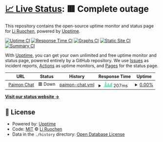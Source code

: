 # [📈 Live Status](https://status.paimon.chat): <!--live status--> **🟥 Complete outage**

This repository contains the open-source uptime monitor and status page for [Li Ruochen](https://lirc572.com), powered by [Upptime](https://github.com/upptime/upptime).

[![Uptime CI](https://github.com/lirc572/Status.Paimon.Chat/workflows/Uptime%20CI/badge.svg)](https://github.com/lirc572/Status.Paimon.Chat/actions?query=workflow%3A%22Uptime+CI%22)
[![Response Time CI](https://github.com/lirc572/Status.Paimon.Chat/workflows/Response%20Time%20CI/badge.svg)](https://github.com/lirc572/Status.Paimon.Chat/actions?query=workflow%3A%22Response+Time+CI%22)
[![Graphs CI](https://github.com/lirc572/Status.Paimon.Chat/workflows/Graphs%20CI/badge.svg)](https://github.com/lirc572/Status.Paimon.Chat/actions?query=workflow%3A%22Graphs+CI%22)
[![Static Site CI](https://github.com/lirc572/Status.Paimon.Chat/workflows/Static%20Site%20CI/badge.svg)](https://github.com/lirc572/Status.Paimon.Chat/actions?query=workflow%3A%22Static+Site+CI%22)
[![Summary CI](https://github.com/lirc572/Status.Paimon.Chat/workflows/Summary%20CI/badge.svg)](https://github.com/lirc572/Status.Paimon.Chat/actions?query=workflow%3A%22Summary+CI%22)

With [Upptime](https://upptime.js.org), you can get your own unlimited and free uptime monitor and status page, powered entirely by a GitHub repository. We use [Issues](https://github.com/lirc572/Status.Paimon.Chat/issues) as incident reports, [Actions](https://github.com/lirc572/Status.Paimon.Chat/actions) as uptime monitors, and [Pages](https://status.paimon.chat) for the status page.

<!--start: status pages-->
<!-- This summary is generated by Upptime (https://github.com/upptime/upptime) -->
<!-- Do not edit this manually, your changes will be overwritten -->
<!-- prettier-ignore -->
| URL | Status | History | Response Time | Uptime |
| --- | ------ | ------- | ------------- | ------ |
| <img alt="" src="https://icons.duckduckgo.com/ip3/paimon.chat.ico" height="13"> [Paimon Chat](https://paimon.chat) | 🟥 Down | [paimon-chat.yml](https://github.com/lirc572/Status.Paimon.Chat/commits/HEAD/history/paimon-chat.yml) | <details><summary><img alt="Response time graph" src="./graphs/paimon-chat/response-time-week.png" height="20"> 207ms</summary><br><a href="https://status.paimon.chat/history/paimon-chat"><img alt="Response time 719" src="https://img.shields.io/endpoint?url=https%3A%2F%2Fraw.githubusercontent.com%2Flirc572%2FStatus.Paimon.Chat%2FHEAD%2Fapi%2Fpaimon-chat%2Fresponse-time.json"></a><br><a href="https://status.paimon.chat/history/paimon-chat"><img alt="24-hour response time 300" src="https://img.shields.io/endpoint?url=https%3A%2F%2Fraw.githubusercontent.com%2Flirc572%2FStatus.Paimon.Chat%2FHEAD%2Fapi%2Fpaimon-chat%2Fresponse-time-day.json"></a><br><a href="https://status.paimon.chat/history/paimon-chat"><img alt="7-day response time 207" src="https://img.shields.io/endpoint?url=https%3A%2F%2Fraw.githubusercontent.com%2Flirc572%2FStatus.Paimon.Chat%2FHEAD%2Fapi%2Fpaimon-chat%2Fresponse-time-week.json"></a><br><a href="https://status.paimon.chat/history/paimon-chat"><img alt="30-day response time 368" src="https://img.shields.io/endpoint?url=https%3A%2F%2Fraw.githubusercontent.com%2Flirc572%2FStatus.Paimon.Chat%2FHEAD%2Fapi%2Fpaimon-chat%2Fresponse-time-month.json"></a><br><a href="https://status.paimon.chat/history/paimon-chat"><img alt="1-year response time 719" src="https://img.shields.io/endpoint?url=https%3A%2F%2Fraw.githubusercontent.com%2Flirc572%2FStatus.Paimon.Chat%2FHEAD%2Fapi%2Fpaimon-chat%2Fresponse-time-year.json"></a></details> | <details><summary><a href="https://status.paimon.chat/history/paimon-chat">0.00%</a></summary><a href="https://status.paimon.chat/history/paimon-chat"><img alt="All-time uptime 65.43%" src="https://img.shields.io/endpoint?url=https%3A%2F%2Fraw.githubusercontent.com%2Flirc572%2FStatus.Paimon.Chat%2FHEAD%2Fapi%2Fpaimon-chat%2Fuptime.json"></a><br><a href="https://status.paimon.chat/history/paimon-chat"><img alt="24-hour uptime 0.00%" src="https://img.shields.io/endpoint?url=https%3A%2F%2Fraw.githubusercontent.com%2Flirc572%2FStatus.Paimon.Chat%2FHEAD%2Fapi%2Fpaimon-chat%2Fuptime-day.json"></a><br><a href="https://status.paimon.chat/history/paimon-chat"><img alt="7-day uptime 0.00%" src="https://img.shields.io/endpoint?url=https%3A%2F%2Fraw.githubusercontent.com%2Flirc572%2FStatus.Paimon.Chat%2FHEAD%2Fapi%2Fpaimon-chat%2Fuptime-week.json"></a><br><a href="https://status.paimon.chat/history/paimon-chat"><img alt="30-day uptime 37.79%" src="https://img.shields.io/endpoint?url=https%3A%2F%2Fraw.githubusercontent.com%2Flirc572%2FStatus.Paimon.Chat%2FHEAD%2Fapi%2Fpaimon-chat%2Fuptime-month.json"></a><br><a href="https://status.paimon.chat/history/paimon-chat"><img alt="1-year uptime 65.43%" src="https://img.shields.io/endpoint?url=https%3A%2F%2Fraw.githubusercontent.com%2Flirc572%2FStatus.Paimon.Chat%2FHEAD%2Fapi%2Fpaimon-chat%2Fuptime-year.json"></a></details>

<!--end: status pages-->

[**Visit our status website →**](https://status.paimon.chat)

## 📄 License

- Powered by: [Upptime](https://github.com/upptime/upptime)
- Code: [MIT](./LICENSE) © [Li Ruochen](https://lirc572.com)
- Data in the `./history` directory: [Open Database License](https://opendatacommons.org/licenses/odbl/1-0/)
